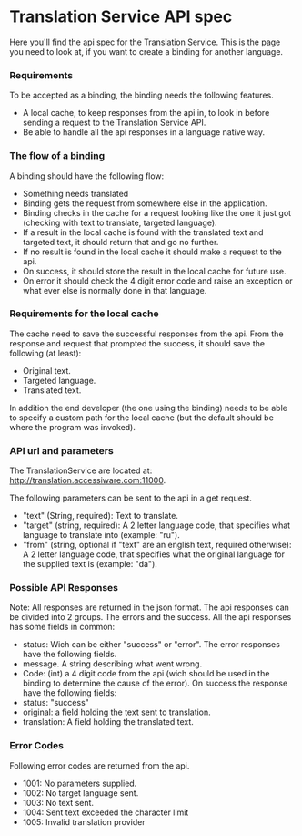 # Translation Service API spec
Here you'll find the api spec for the Translation Service.
This is the page you need to look at, if you want to create a binding for another language.

### Requirements
To be accepted as a binding, the binding needs the following features.
* A local cache, to keep responses from the api in, to look in before sending a request to the Translation Service API.
* Be able to handle all the api responses in a language native way.

### The flow of a binding
A binding should have the following flow:
* Something needs translated
* Binding gets the request from somewhere else in the application.
* Binding checks in the cache for a request looking like the one it just got (checking with text to translate, targeted language).
* If a result in the local cache is found with the translated text and targeted text, it should return that and go no further.
* If no result is found in the local cache it should make a request to the api.
* On success, it should store the result in the local cache for future use.
* On error it should check the 4 digit error code and raise an exception or what ever else is normally done in that language.

### Requirements for the local cache
The cache need to save the successful responses from the api. From the response and request that prompted the success, it should save the following (at least):
* Original text.
* Targeted language.
* Translated text.

In addition the end developer (the one using the binding) needs to be able to specify a custom path for the local cache (but the default should be where the program was invoked).

### API url and parameters
The TranslationService are located at: http://translation.accessiware.com:11000.

The following parameters can be sent to the api in a get request.
* "text" (String, required): Text to translate.
* "target" (string, required): A 2 letter language code, that specifies what language to translate into (example: "ru").
* "from" (string, optional if "text" are an english text, required otherwise): A 2 letter language code, that specifies what the original language for the supplied text is (example: "da").


### Possible API Responses
Note: All responses are returned in the json format.
The api responses can be divided into 2 groups. The errors and the success.
All the api responses has some fields in common:
* status: Wich can be either "success" or "error".
The error responses have the following fields.
* message. A string describing what went wrong.
* Code: (int) a 4 digit code from the api (wich should be used in the binding to determine the cause of the error).
On success the response have the following fields:
* status: "success"
* original: a field holding the text sent to translation.
* translation: A field holding the translated text.

### Error Codes
Following error codes are returned from the api.
* 1001: No parameters supplied.
* 1002: No target language sent.
* 1003: No text sent.
* 1004: Sent text exceeded the character limit
* 1005: Invalid translation provider
